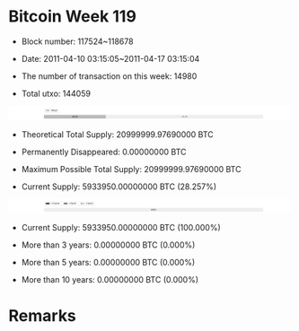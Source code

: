 # Bitcoin Week 119

- Block number: 117524~118678

- Date: 2011-04-10 03:15:05~2011-04-17 03:15:04

- The number of transaction on this week: 14980

- Total utxo: 144059

![](../images/mined_week119.png)

- Theoretical Total Supply: 20999999.97690000 BTC

- Permanently Disappeared: 0.00000000 BTC

- Maximum Possible Total Supply: 20999999.97690000 BTC

- Current Supply: 5933950.00000000 BTC (28.257%)

![](../images/year_week119.png)


- Current Supply: 5933950.00000000 BTC (100.000%)

- More than 3 years: 0.00000000 BTC (0.000%)

- More than 5 years: 0.00000000 BTC (0.000%)

- More than 10 years: 0.00000000 BTC (0.000%)

# Remarks

